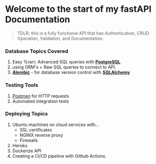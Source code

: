 # Welcome to the start of my fastAPI Documentation

> TDLR; this is a fully functional API that has Authentication, CRUD Operation, Validation, and Documentation.

### Database Topics Covered

1. Easy %rarr; Advanced SQL queries with [**PostgreSQL**](https://www.postgresql.org)
2. using ORM's + Raw SQL queries to connect to API.
3. [**Alembic**](https://alembic.sqlalchemy.org/en/latest/) - for database version control with [**SQLAlchemy**](https://www.sqlalchemy.org/) 

### Testing Tools

1. [Postman](https://www.postman.com) for HTTP requests
2. Automated integration tests

### Deploying Topics

1. Ubuntu machines on cloud services with...
    - SSL certificates
    - NGINX reverse proxy
    - Firewalls
2. Heroku 
3. Dockerize API
4. Creating a CI/CD pipeline with Github Actions.

